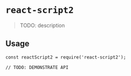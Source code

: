 # `react-script2`

> TODO: description

## Usage

```
const reactScript2 = require('react-script2');

// TODO: DEMONSTRATE API
```
